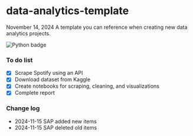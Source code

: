 # data-analytics-template

November 14, 2024
A template you can reference when creating new data analytics projects.

![Python badge](https://img.shields.io/badge/Python-3776AB?style=for-the-badge&logo=python&logoColor=white)

### To do list

- [x] Scrape Spotify using an API
- [x] Download dataset from Kaggle
- [x] Create notebooks for scraping, cleaning, and visualizations
- [x] Complete report

### Change log

- 2024-11-15 SAP added new items
- 2024-11-15 SAP deleted old items
